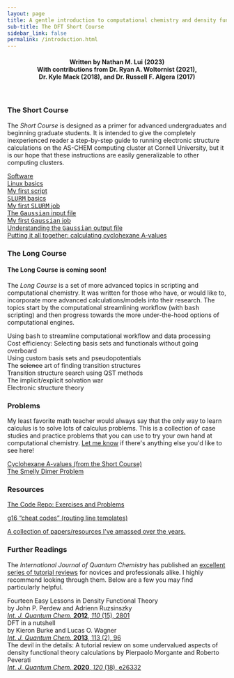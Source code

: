 ```yaml
---
layout: page
title: A gentle introduction to computational chemistry and density functional theory
sub-title: The DFT Short Course
sidebar_link: false
permalink: /introduction.html
---
```

<!-- markdownlint-disable-file MD026 -->

<center>
    <h4>Written by Nathan M. Lui (2023) <br>
    With contributions from Dr. Ryan A. Woltornist (2021), <br>
    Dr. Kyle Mack (2018), and Dr. Russell F. Algera (2017) </h4>
</center>

<br />

### The Short Course

The *Short Course* is designed as a primer for advanced undergraduates and beginning graduate students. It is intended to give the completely inexperienced reader a step-by-step guide to running electronic structure calculations on the AS-CHEM computing cluster at Cornell University, but it is our hope that these instructions are easily generalizable to other computing clusters.  

[Software](/ShortCourse/software.html)  
[Linux basics](/ShortCourse/linuxBasics.html)  
[My first script](/ShortCourse/firstScript.html)  
[<kbd>SLURM</kbd> basics](/ShortCourse/SLURM.html)  
[My first <kbd>SLURM</kbd> job](/ShortCourse/slurmScripts.html)  
[The <kbd>Gaussian</kbd> input file](/ShortCourse/gaussianInputs.html)  
[My first <kbd>Gaussian</kbd> job](/ShortCourse/firstJob.html)  
[Understanding the <kbd>Gaussian</kbd> output file](/ShortCourse/gaussianOutputs.html)  
[Putting it all together: calculating cyclohexane A-values](/ShortCourse/aValues.html)  

### The Long Course

#### The Long Course is coming soon!

The *Long Course* is a set of more advanced topics in scripting and computational chemistry. It was written for those who have, or would like to, incorporate more advanced calculations/models into their research. The topics start by the computational streamlining workflow (with <kbd>bash</kbd> scripting) and then progress towards the more under-the-hood options of computational engines.  

Using <kbd>bash</kbd> to streamline computational workflow and data processing  
Cost efficiency: Selecting basis sets and functionals without going overboard  
Using custom basis sets and pseudopotentials  
The ~~science~~ art of finding transition structures  
Transition structure search using QST methods  
The implicit/explicit solvation war  
Electronic structure theory
<!-- 
[(More) advanced job scripting with <kbd>bash</kbd>](/LongCourse/bashScripting.html)  
[Cost efficiency: Selecting basis sets and functionals without going overboard](/LongCourse/basisSets.html)  
[Transition structure search using QST methods](/LongCourse/QST.html)  
[The implicit/explicit solvation war](/LongCourse/solvationModels.html)  
[Electronic structure theory](/Tutorials/CompChem/9_introToEST.html)   
-->

### Problems

My least favorite math teacher would always say that the only way to learn calculus is to solve lots of calculus problems. This is a collection of case studies and practice problems that you can use to try your own hand at computational chemistry.  [Let me know](mailto:nml64@cornell.edu) if there's anything else you'd like to see here!  

[Cyclohexane A-values (from the Short Course)](/ShortCourse/aValues.html)  
[The Smelly Dimer Problem](/problems/cpDimer.html)  

### Resources

[The Code Repo: Exercises and Problems](https://github.com/thisisntnathan/dftShortCourseFiles)  
<!-- Best practices   -->
[g16 “cheat codes” (routing line templates)](/resources/cheatCodes.html)  
<!-- Common error codes   -->
[A collection of papers/resources I've amassed over the years.](/resources/links.html)

### Further Readings

The *International Journal of Quantum Chemistry* has published an [excellent series of tutorial reviews](https://onlinelibrary.wiley.com/journal/1097461x) for novices and professionals alike. I highly recommend looking through them. Below are a few you may find particularly helpful.  

Fourteen Easy Lessons in Density Functional Theory  
by John P. Perdew and Adrienn Ruzsinszky  
[*Int. J. Quantum Chem.* **2012**, *110* (15), 2801](https://doi.org/10.1002/qua.22829)  
DFT in a nutshell  
by Kieron Burke and Lucas O. Wagner  
[*Int. J. Quantum Chem.* **2013**, 113 (2), 96](https://doi.org/10.1002/qua.24259)  
The devil in the details: A tutorial review on some undervalued aspects of density functional theory calculations by Pierpaolo Morgante and Roberto Peverati  
[*Int. J. Quantum Chem.* **2020**, *120* (18), e26332](https://doi.org/10.1002/qua.26332)
